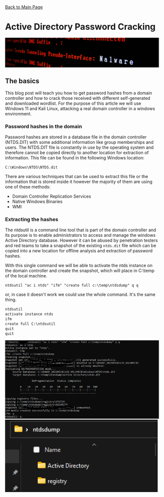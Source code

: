 [Back to Main Page](../index.html) 

# Active Directory Password Cracking

<img src="../img/blog-22-malwarebanner.PNG" width="1000">

## The basics

This blog post will teach you how to get password hashes from a domain controller and how to crack those received with different self-generated and downloaded wordlist. For the purpose of this article we will use Windows 11 and Kali Linux, attacking a real domain controller in a windows environment.

### Password hashes in the domain

Password hashes are stored in a database file in the domain controller (NTDS.DIT) with some additional information like group memberships and users. The NTDS.DIT file is constantly in use by the operating system and therefore cannot be copied directly to another location for extraction of information. This file can be found in the following Windows location:
```
C:\Windows\NTDS\NTDS.dit
```

There are various techniques that can be used to extract this file or the information that is stored inside it however the majority of them are using one of these methods:

* Domain Controller Replication Services
* Native Windows Binaries
* WMI

### Extracting the hashes

The ntdsutil is a command line tool that is part of the domain controller and its purpose is to enable administrators to access and manage the windows Active Directory database. However it can be abused by penetration testers and red teams to take a snapshot of the existing `ntds.dit` file which can be copied into a new location for offline analysis and extraction of password hashes.

With this single command we will be able to activate the ntds instance on the domain controller and create the snapshot, which will place in C:\temp of the local machine.

```
ntdsutil "ac i ntds" "ifm" "create full c:\temp\ntdsdump" q q
```

or, in case it doesn't work we could use the whole command. It's the same thing.
```
ntdsutil
activate instance ntds
ifm
create full C:\ntdsutil
quit
quit
```

<img src="../img/blog-22-adcrack-hashdump.png" width="750">
<img src="../img/blog-22-adcrack-ntdsdump.PNG" width="500">



